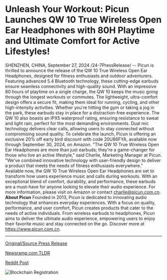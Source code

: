 # Unleash Your Workout: Picun Launches QW 10 True Wireless Open Ear Headphones with 80H Playtime and Ultimate Comfort for Active Lifestyles!

SHENZHEN, CHINA, September 27, 2024 /24-7PressRelease/ -- Picun is thrilled to announce the release of the QW 10 True Wireless Open Ear Headphones, designed for fitness enthusiasts and outdoor adventurers. Featuring advanced 5.4 Bluetooth technology, these cutting-edge earbuds ensure seamless connectivity and high-quality sound.  With an impressive 80 hours of playtime on a single charge, the QW 10 keeps the music going through the longest workouts or commutes. The lightweight, ultra-comfort design offers a secure fit, making them ideal for running, cycling, and other high-intensity activities. Whether you're hitting the gym or taking a jog in the park, these earbuds stay in place for a distraction-free experience.  The QW 10 also boasts an IPX5 waterproof rating, ensuring resistance to sweat and light rain, perfect for the most demanding environments. Dual mic technology delivers clear calls, allowing users to stay connected without compromising sound quality.  To celebrate the launch, Picun is offering an exclusive 20% off early bird discount with code 20U86FYA, available now through September 30, 2024, on Amazon.  "The QW 10 True Wireless Open Ear Headphones are more than just earbuds; they're a game-changer for those who live an active lifestyle," said Charlie, Marketing Manager at Picun. "We've combined innovative technology with user-friendly design to deliver a product that meets the needs of fitness enthusiasts everywhere."  Available now, the QW 10 True Wireless Open Ear Headphones are set to transform how users experience music and calls during workouts. With an exceptional blend of comfort, durability, and performance, these earbuds are a must-have for anyone looking to elevate their audio experience.  For more information, please visit on Amazon or contact charlie@picun.com.cn.  **About Picun**  Founded in 2013, Picun is dedicated to innovating audio technology that enhances everyday experiences. With a focus on quality, performance, and user comfort, Picun creates products that cater to the needs of active individuals. From wireless earbuds to headphones, Picun aims to deliver the ultimate audio experience, empowering users to enjoy their favorite music and stay connected on the go. Discover more at https://www.picun.com.cn. 

---

[Original/Source Press Release](https://www.24-7pressrelease.com/press-release/514716/unleash-your-workout-picun-launches-qw-10-true-wireless-open-ear-headphones-with-80h-playtime-and-ultimate-comfort-for-active-lifestyles)
                    

[Newsramp.com TLDR](None) 



[Reddit Post](https://www.reddit.com/r/newsramp/comments/1fqi14p/picun_launches_qw_10_true_wireless_open_ear/) 



![Blockchain Registration](https://cdn.newsramp.app/24-7PressRelease/qrcode/249/27/joltHM74.webp)